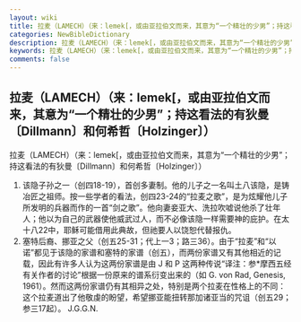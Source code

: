```yaml
---
layout: wiki
title: 拉麦（LAMECH）（来：lemek[，或由亚拉伯文而来，其意为“一个精壮的少男”；持这看法的有狄曼〔Dillmann〕和何希哲〔Holzinger〕）
categories: NewBibleDictionary
description: 拉麦（LAMECH）（来：lemek[，或由亚拉伯文而来，其意为“一个精壮的少男”；持这看法的有狄曼〔Dillmann〕和何希哲〔Holzinger〕）
keywords: 拉麦（LAMECH）（来：lemek[，或由亚拉伯文而来，其意为“一个精壮的少男”；持这看法的有狄曼〔Dillmann〕和何希哲〔Holzinger〕）
comments: false
---
```


## 拉麦（LAMECH）（来：lemek[，或由亚拉伯文而来，其意为“一个精壮的少男”；持这看法的有狄曼〔Dillmann〕和何希哲〔Holzinger〕）



拉麦（LAMECH）（来：lemek[，或由亚拉伯文而来，其意为“一个精壮的少男”；持这看法的有狄曼〔Dillmann〕和何希哲〔Holzinger〕）
1. 该隐子孙之一（创四18-19），首创多妻制。他的儿子之一名叫土八该隐，是铸冶匠之祖师。按一些学者的看法，创四23-24的“拉麦之歌”，是为炫耀他儿子所发明的兵器而作的一首“剑之歌”。他向妻妾亚大、洗拉吹嘘说他杀了壮年人；他以为自己的武器使他威武过人，而不必像该隐一样需要神的庇护。在太十八22中，耶稣可能借用此典故，但祂要人以饶恕代替报仇。
2. 塞特后裔、挪亚之父（创五25-31；代上一3；路三36）。由于“拉麦”和“以诺”都见于该隐的家谱和塞特的家谱（创五），而两份家谱又有其他相近的记载，因此有许多人认为这两份家谱是由 J 和 P 这两种传说“译注：参*摩西五经有关作者的讨论”根据一份原来的谱系衍变出来的（如 G. von Rad, Genesis, 1961）。然而这两份家谱仍有其相异之处，特别是两个拉麦在性格上的不同：这个拉麦道出了他敬虔的盼望，希望挪亚能扭转那加诸亚当的咒诅（创五29；参三17起）。
J.G.G.N.




